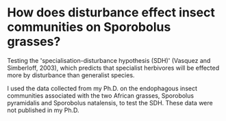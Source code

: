 # How does disturbance effect insect communities on Sporobolus grasses? 

Testing the 'specialisation-disturbance hypothesis (SDH)' (Vasquez and Simberloff, 2003), which predicts that specialist herbivores will be effected more by disturbance than generalist species. 

I used the data collected from my Ph.D. on the endophagous insect communities associated with the two African grasses, Sporobolus pyramidalis and Sporobolus natalensis, to test the SDH. These data were not published in my Ph.D. 


